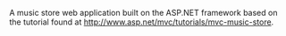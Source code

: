 A music store web application built on the ASP.NET framework  based on the tutorial found at http://www.asp.net/mvc/tutorials/mvc-music-store.